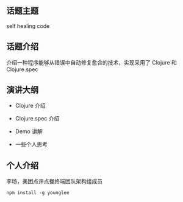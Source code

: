 ## 话题主题

self healing code

## 话题介绍

介绍一种程序能够从错误中自动修复愈合的技术，实现采用了 Clojure 和 Clojure.spec

## 演讲大纲

* Clojure 介绍

* Clojure.spec 介绍

* Demo 讲解

* 一些个人思考

## 个人介绍
李旸，美团点评点餐终端团队架构组成员
```shell
npm install -g younglee
```
